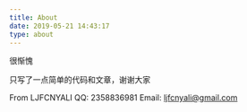 ```yaml
---
title: About
date: 2019-05-21 14:43:17
type: about
---
```


很惭愧

只写了一点简单的代码和文章，谢谢大家

From LJFCNYALI QQ: 2358836981 Email: ljfcnyali@gmail.com
